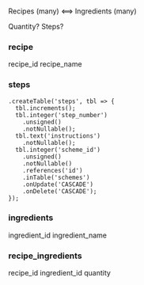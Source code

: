 ### ###
Recipes (many) <==> Ingredients (many)

Quantity?
Steps?

### recipe
recipe_id
recipe_name

### steps
    .createTable('steps', tbl => {
      tbl.increments();
      tbl.integer('step_number')
        .unsigned()
        .notNullable();
      tbl.text('instructions')
        .notNullable();
      tbl.integer('scheme_id')
        .unsigned()
        .notNullable()
        .references('id')
        .inTable('schemes')
        .onUpdate('CASCADE')
        .onDelete('CASCADE');
    });

### ingredients
ingredient_id
ingredient_name

### recipe_ingredients
recipe_id
ingredient_id
quantity
